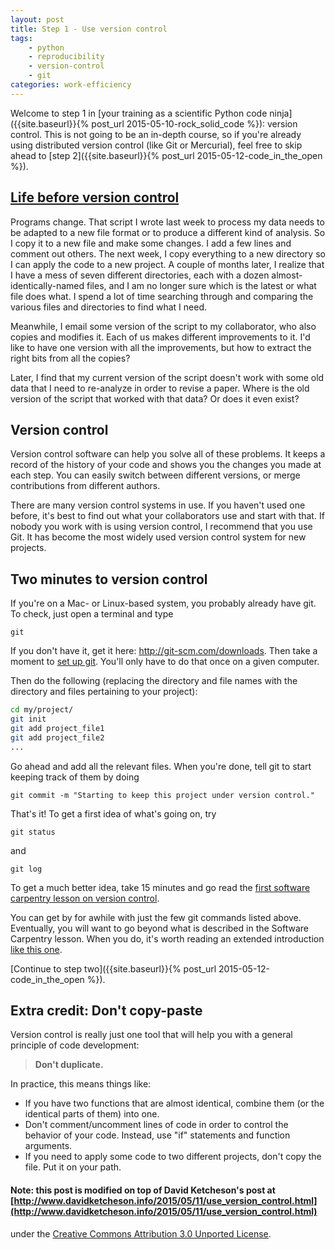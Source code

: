 ```yaml
---
layout: post
title: Step 1 - Use version control
tags:
    - python
    - reproducibility
    - version-control
    - git
categories: work-efficiency
---
```


Welcome to step 1 in [your training as a scientific Python code ninja]({{site.baseurl}}{% post_url 2015-05-10-rock_solid_code %}): version control.  This is not going to be an in-depth course, so if you're already using distributed version control (like Git or Mercurial), feel free to skip ahead to [step 2]({{site.baseurl}}{% post_url 2015-05-12-code_in_the_open %}).


## [Life before version control](http://phdcomics.com/comics.php?f=1531)

Programs change.  That script I wrote last week to process my data needs to be adapted to a new file format or to produce a different kind of analysis.  So I copy it to a new file and make some changes.  I add a few lines and comment out others.  The next week, I copy everything to a new directory so I can apply the code to a new project.  A couple of months later, I realize that I have a mess of seven different directories, each with a dozen almost-identically-named files, and I am no longer sure which is the latest or what file does what.  I spend a lot of time searching through and comparing the various files and directories to find what I need.

Meanwhile, I email some version of the script to my collaborator, who also copies and modifies it.  Each of us makes different improvements to it.  I'd like to have one version with all the improvements, but how to extract the right bits from all the copies?

Later, I find that my current version of the script doesn't work with some old data that I need to re-analyze in order to revise a paper.  Where is the old version of the script that worked with that data?  Or does it even exist?

## Version control
Version control software can help you solve all of these problems.  It keeps a record of the history of your code and shows you the changes you made at each step.  You can easily switch between different versions, or merge contributions from different authors.

There are many version control systems in use.  If you haven't used one before, it's best to find out what your collaborators use and start with that.  If nobody you work with is using version control, I recommend that you use Git.  It has become the most widely used version control system for new projects.

## Two minutes to version control
If you're on a Mac- or Linux-based system, you probably already have git.  To check, just open a terminal and type

    git

If you don't have it, get it here: http://git-scm.com/downloads.  Then take a moment to [set up git](https://help.github.com/articles/set-up-git/#setting-up-git).  You'll only have to do that once on a given computer.

Then do the following (replacing the directory and file names with the directory and files pertaining to your project):

```sh
cd my/project/
git init
git add project_file1
git add project_file2
...
```

Go ahead and add all the relevant files.  When you're done, tell git to start keeping track of them by doing

    git commit -m "Starting to keep this project under version control."

That's it!  To get a first idea of what's going on, try

    git status

and

    git log

To get a much better idea, take 15 minutes and go read the [first software carpentry lesson on version control](http://swcarpentry.github.io/git-novice/).

You can get by for awhile with just the few git commands listed above.  Eventually, you will want to go beyond what is described in the Software Carpentry lesson.  When you do, it's worth reading an extended introduction [like this one](http://git-scm.com/book/en/v2).

[Continue to step two]({{site.baseurl}}{% post_url 2015-05-12-code_in_the_open %}).

## Extra credit: Don't copy-paste
Version control is really just one tool that will help you with a general principle of code development:

> **Don't duplicate.**

In practice, this means things like:

- If you have two functions that are almost identical, combine them (or the identical parts of them) into one.
- Don't comment/uncomment lines of code in order to control the behavior of your code.  Instead, use "if" statements and function arguments.
- If you need to apply some code to two different projects, don't copy the file.  Put it on your path.


#### Note: this post is modified on top of David Ketcheson's post at [http://www.davidketcheson.info/2015/05/11/use_version_control.html](http://www.davidketcheson.info/2015/05/11/use_version_control.html)
 under the [Creative Commons Attribution 3.0 Unported License](http://creativecommons.org/licenses/by/3.0/deed.en_US).
